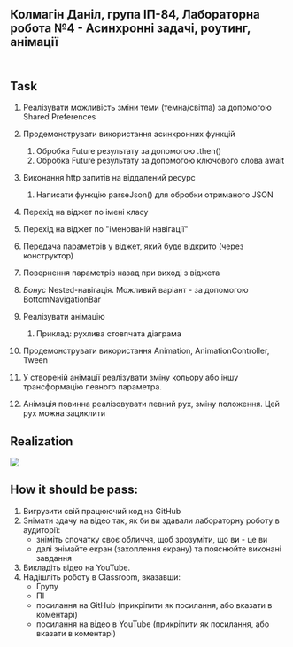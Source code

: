## Колмагін Даніл, група ІП-84, Лабораторна робота №4 - Асинхронні задачі, роутинг, анімації<br/><br/>

## Task

1) Реалізувати можливість зміни теми (темна/світла) за допомогою Shared Preferences
2) Продемонструвати використання асинхронних функцій
    1) Обробка Future результату за допомогою .then()
    2) Обробка Future результату за допомогою ключового слова await
3) Виконання http запитів на віддалений ресурс
    1) Написати функцію parseJson() для обробки отриманого JSON

4) Перехід на віджет по імені класу
5) Перехід на віджет по "іменованій навігації"
6) Передача параметрів у віджет, який буде відкрито (через конструктор)
7) Повернення параметрів назад при виході з віджета
8) *Бонус* Nested-навігація. Можливий варіант - за допомогою BottomNavigationBar

9) Реалізувати анімацію
    1) Приклад: рухлива стовпчата діаграма
10) Продемонструвати використання Animation, AnimationController, Tween
11) У створеній анімації реалізувати зміну кольору або іншу трансформацію певного параметра.
12) Анімація повинна реалізовувати певний рух, зміну положення. Цей рух можна зациклити

## Realization
<p display="block" margin="auto">
    <img src="https://user-images.githubusercontent.com/43148295/115681117-e3da8600-a35c-11eb-8649-b5c4d639f6d5.gif"/>
</p>

## How it should be pass:

1. Вигрузити свій працюючий код на GitHub
2. Знімати здачу на відео так, як би ви здавали лабораторну роботу в аудиторії:
    - зніміть спочатку своє обличчя, щоб зрозуміти, що ви - це ви
    - далі знімайте екран (захоплення екрану) та пояснюйте виконані завдання
3. Викладіть відео на YouTube.
4. Надішліть роботу в Classroom, вказавши:
    - Групу
    - ПІ
    - посилання на  GitHub (прикріпити як посилання, або вказати в коментарі)
    - посилання на відео в YouTube (прикріпити як посилання, або вказати в коментарі)
